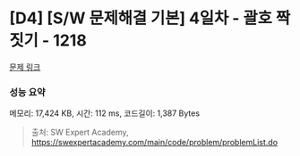 # [D4] [S/W 문제해결 기본] 4일차 - 괄호 짝짓기 - 1218 

[문제 링크](https://swexpertacademy.com/main/code/problem/problemDetail.do?contestProbId=AV14eWb6AAkCFAYD) 

### 성능 요약

메모리: 17,424 KB, 시간: 112 ms, 코드길이: 1,387 Bytes



> 출처: SW Expert Academy, https://swexpertacademy.com/main/code/problem/problemList.do